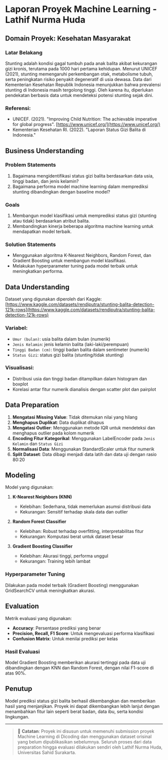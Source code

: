 # Laporan Proyek Machine Learning - Lathif Nurma Huda

## Domain Proyek: Kesehatan Masyarakat

### Latar Belakang

Stunting adalah kondisi gagal tumbuh pada anak balita akibat kekurangan gizi kronis, terutama pada 1000 hari pertama kehidupan. Menurut UNICEF (2021), stunting memengaruhi perkembangan otak, metabolisme tubuh, serta peningkatan risiko penyakit degeneratif di usia dewasa. Data dari Kementerian Kesehatan Republik Indonesia menunjukkan bahwa prevalensi stunting di Indonesia masih tergolong tinggi. Oleh karena itu, diperlukan pendekatan berbasis data untuk mendeteksi potensi stunting sejak dini.

### Referensi:

- UNICEF. (2021). "Improving Child Nutrition: The achievable imperative for global progress". [https://www.unicef.org/](https://www.unicef.org/)
- Kementerian Kesehatan RI. (2022). "Laporan Status Gizi Balita di Indonesia."

## Business Understanding

### Problem Statements

1. Bagaimana mengidentifikasi status gizi balita berdasarkan data usia, tinggi badan, dan jenis kelamin?
2. Bagaimana performa model machine learning dalam memprediksi stunting dibandingkan dengan baseline model?

### Goals

1. Membangun model klasifikasi untuk memprediksi status gizi (stunting atau tidak) berdasarkan atribut balita.
2. Membandingkan kinerja beberapa algoritma machine learning untuk mendapatkan model terbaik.

### Solution Statements

- Menggunakan algoritma K-Nearest Neighbors, Random Forest, dan Gradient Boosting untuk membangun model klasifikasi.
- Melakukan hyperparameter tuning pada model terbaik untuk meningkatkan performa.

## Data Understanding

Dataset yang digunakan diperoleh dari Kaggle:
[https://www.kaggle.com/datasets/rendiputra/stunting-balita-detection-121k-rows](https://www.kaggle.com/datasets/rendiputra/stunting-balita-detection-121k-rows)

### Variabel:

- `Umur (bulan)`: usia balita dalam bulan (numerik)
- `Jenis Kelamin`: jenis kelamin balita (laki-laki/perempuan)
- `Tinggi Badan (cm)`: tinggi badan balita dalam sentimeter (numerik)
- `Status Gizi`: status gizi balita (stunting/tidak stunting)

### Visualisasi:

- Distribusi usia dan tinggi badan ditampilkan dalam histogram dan boxplot
- Korelasi antar fitur numerik dianalisis dengan scatter plot dan pairplot

## Data Preparation

1. **Mengatasi Missing Value**: Tidak ditemukan nilai yang hilang
2. **Menghapus Duplikat**: Data duplikat dihapus
3. **Mengatasi Outlier**: Menggunakan metode IQR untuk mendeteksi dan menghapus outlier pada kolom numerik
4. **Encoding Fitur Kategorikal**: Menggunakan LabelEncoder pada `Jenis Kelamin` dan `Status Gizi`
5. **Normalisasi Data**: Menggunakan StandardScaler untuk fitur numerik
6. **Split Dataset**: Data dibagi menjadi data latih dan data uji dengan rasio 80:20

## Modeling

Model yang digunakan:

1. **K-Nearest Neighbors (KNN)**

   - Kelebihan: Sederhana, tidak memerlukan asumsi distribusi data
   - Kekurangan: Sensitif terhadap skala data dan outlier

2. **Random Forest Classifier**

   - Kelebihan: Robust terhadap overfitting, interpretabilitas fitur
   - Kekurangan: Komputasi berat untuk dataset besar

3. **Gradient Boosting Classifier**

   - Kelebihan: Akurasi tinggi, performa unggul
   - Kekurangan: Training lebih lambat

### Hyperparameter Tuning

Dilakukan pada model terbaik (Gradient Boosting) menggunakan GridSearchCV untuk meningkatkan akurasi.

## Evaluation

Metrik evaluasi yang digunakan:

- **Accuracy**: Persentase prediksi yang benar
- **Precision, Recall, F1 Score**: Untuk mengevaluasi performa klasifikasi
- **Confusion Matrix**: Untuk menilai prediksi per kelas

### Hasil Evaluasi

Model Gradient Boosting memberikan akurasi tertinggi pada data uji dibandingkan dengan KNN dan Random Forest, dengan nilai F1-score di atas 90%.

## Penutup

Model prediksi status gizi balita berhasil dikembangkan dan memberikan hasil yang menjanjikan. Proyek ini dapat dikembangkan lebih lanjut dengan menambahkan fitur lain seperti berat badan, data ibu, serta kondisi lingkungan.

---

> 📌 **Catatan**: Proyek ini disusun untuk memenuhi submission proyek Machine Learning di Dicoding dan menggunakan dataset orisinal yang belum dipublikasikan sebelumnya. Seluruh proses dari data preparation hingga evaluasi dilakukan sendiri oleh Lathif Nurma Huda, Universitas Sahid Surakarta.
